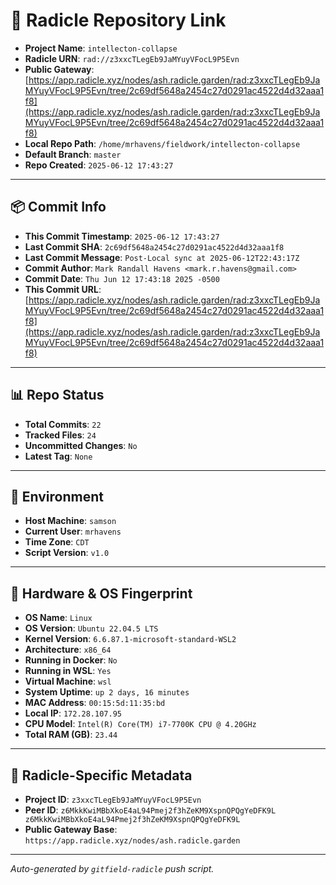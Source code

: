 # 🔗 Radicle Repository Link

- **Project Name**: `intellecton-collapse`
- **Radicle URN**: `rad://z3xxcTLegEb9JaMYuyVFocL9P5Evn`
- **Public Gateway**: [https://app.radicle.xyz/nodes/ash.radicle.garden/rad:z3xxcTLegEb9JaMYuyVFocL9P5Evn/tree/2c69df5648a2454c27d0291ac4522d4d32aaa1f8](https://app.radicle.xyz/nodes/ash.radicle.garden/rad:z3xxcTLegEb9JaMYuyVFocL9P5Evn/tree/2c69df5648a2454c27d0291ac4522d4d32aaa1f8)
- **Local Repo Path**: `/home/mrhavens/fieldwork/intellecton-collapse`
- **Default Branch**: `master`
- **Repo Created**: `2025-06-12 17:43:27`

---

## 📦 Commit Info

- **This Commit Timestamp**: `2025-06-12 17:43:27`
- **Last Commit SHA**: `2c69df5648a2454c27d0291ac4522d4d32aaa1f8`
- **Last Commit Message**: `Post-Local sync at 2025-06-12T22:43:17Z`
- **Commit Author**: `Mark Randall Havens <mark.r.havens@gmail.com>`
- **Commit Date**: `Thu Jun 12 17:43:18 2025 -0500`
- **This Commit URL**: [https://app.radicle.xyz/nodes/ash.radicle.garden/rad:z3xxcTLegEb9JaMYuyVFocL9P5Evn/tree/2c69df5648a2454c27d0291ac4522d4d32aaa1f8](https://app.radicle.xyz/nodes/ash.radicle.garden/rad:z3xxcTLegEb9JaMYuyVFocL9P5Evn/tree/2c69df5648a2454c27d0291ac4522d4d32aaa1f8)

---

## 📊 Repo Status

- **Total Commits**: `22`
- **Tracked Files**: `24`
- **Uncommitted Changes**: `No`
- **Latest Tag**: `None`

---

## 🧭 Environment

- **Host Machine**: `samson`
- **Current User**: `mrhavens`
- **Time Zone**: `CDT`
- **Script Version**: `v1.0`

---

## 🧬 Hardware & OS Fingerprint

- **OS Name**: `Linux`
- **OS Version**: `Ubuntu 22.04.5 LTS`
- **Kernel Version**: `6.6.87.1-microsoft-standard-WSL2`
- **Architecture**: `x86_64`
- **Running in Docker**: `No`
- **Running in WSL**: `Yes`
- **Virtual Machine**: `wsl`
- **System Uptime**: `up 2 days, 16 minutes`
- **MAC Address**: `00:15:5d:11:35:bd`
- **Local IP**: `172.28.107.95`
- **CPU Model**: `Intel(R) Core(TM) i7-7700K CPU @ 4.20GHz`
- **Total RAM (GB)**: `23.44`

---

## 🌱 Radicle-Specific Metadata

- **Project ID**: `z3xxcTLegEb9JaMYuyVFocL9P5Evn`
- **Peer ID**: `z6MkkKwiMBbXkoE4aL94Pmej2f3hZeKM9XspnQPQgYeDFK9L
z6MkkKwiMBbXkoE4aL94Pmej2f3hZeKM9XspnQPQgYeDFK9L`
- **Public Gateway Base**: `https://app.radicle.xyz/nodes/ash.radicle.garden`

---

_Auto-generated by `gitfield-radicle` push script._
